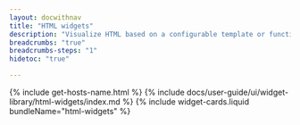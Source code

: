 ```yaml
---
layout: docwithnav
title: "HTML widgets"
description: "Visualize HTML based on a configurable template or function and device attributes or time series values."
breadcrumbs: "true"
breadcrumbs-steps: "1"
hidetoc: "true"

---
```

{% include get-hosts-name.html %}
{% include docs/user-guide/ui/widget-library/html-widgets/index.md %}
{% include widget-cards.liquid bundleName="html-widgets" %}
